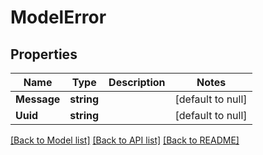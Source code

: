# ModelError

## Properties
Name | Type | Description | Notes
------------ | ------------- | ------------- | -------------
**Message** | **string** |  | [default to null]
**Uuid** | **string** |  | [default to null]

[[Back to Model list]](../README.md#documentation-for-models) [[Back to API list]](../README.md#documentation-for-api-endpoints) [[Back to README]](../README.md)

